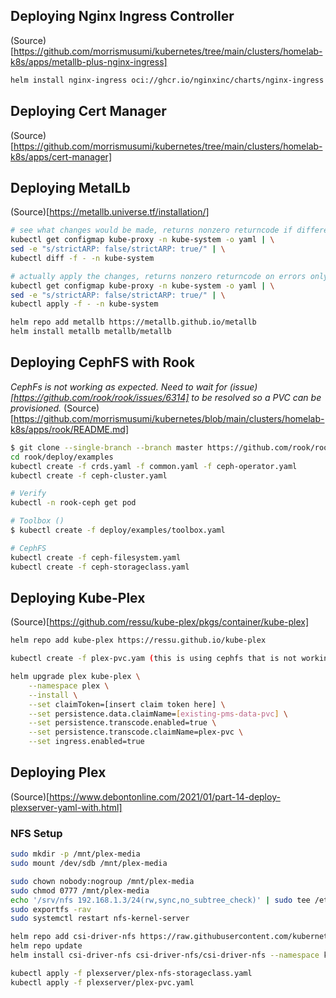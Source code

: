 ## Deploying Nginx Ingress Controller

(Source)[https://github.com/morrismusumi/kubernetes/tree/main/clusters/homelab-k8s/apps/metallb-plus-nginx-ingress]

```sh
helm install nginx-ingress oci://ghcr.io/nginxinc/charts/nginx-ingress --version 1.0.2
```
## Deploying Cert Manager

(Source)[https://github.com/morrismusumi/kubernetes/tree/main/clusters/homelab-k8s/apps/cert-manager]

## Deploying MetalLb

(Source)[https://metallb.universe.tf/installation/]
```sh
# see what changes would be made, returns nonzero returncode if different
kubectl get configmap kube-proxy -n kube-system -o yaml | \
sed -e "s/strictARP: false/strictARP: true/" | \
kubectl diff -f - -n kube-system

# actually apply the changes, returns nonzero returncode on errors only
kubectl get configmap kube-proxy -n kube-system -o yaml | \
sed -e "s/strictARP: false/strictARP: true/" | \
kubectl apply -f - -n kube-system

helm repo add metallb https://metallb.github.io/metallb
helm install metallb metallb/metallb
```

## Deploying CephFS with Rook

*CephFs is not working as expected. Need to wait for (issue)[https://github.com/rook/rook/issues/6314] to be resolved so a PVC can be provisioned.*
(Source)[https://github.com/morrismusumi/kubernetes/blob/main/clusters/homelab-k8s/apps/rook/README.md]

```sh
$ git clone --single-branch --branch master https://github.com/rook/rook.git
cd rook/deploy/examples
kubectl create -f crds.yaml -f common.yaml -f ceph-operator.yaml
kubectl create -f ceph-cluster.yaml

# Verify
kubectl -n rook-ceph get pod

# Toolbox ()
$ kubectl create -f deploy/examples/toolbox.yaml

# CephFS
kubectl create -f ceph-filesystem.yaml
kubectl create -f ceph-storageclass.yaml
```

## Deploying Kube-Plex

(Source)[https://github.com/ressu/kube-plex/pkgs/container/kube-plex]
```sh
helm repo add kube-plex https://ressu.github.io/kube-plex

kubectl create -f plex-pvc.yam (this is using cephfs that is not working.)

helm upgrade plex kube-plex \
    --namespace plex \
    --install \
    --set claimToken=[insert claim token here] \
    --set persistence.data.claimName=[existing-pms-data-pvc] \
    --set persistence.transcode.enabled=true \
    --set persistence.transcode.claimName=plex-pvc \
    --set ingress.enabled=true
```

## Deploying Plex

(Source)[https://www.debontonline.com/2021/01/part-14-deploy-plexserver-yaml-with.html]
### NFS Setup
```sh
sudo mkdir -p /mnt/plex-media
sudo mount /dev/sdb /mnt/plex-media

sudo chown nobody:nogroup /mnt/plex-media
sudo chmod 0777 /mnt/plex-media
echo '/srv/nfs 192.168.1.3/24(rw,sync,no_subtree_check)' | sudo tee /etc/exports
sudo exportfs -rav
sudo systemctl restart nfs-kernel-server

helm repo add csi-driver-nfs https://raw.githubusercontent.com/kubernetes-csi/csi-driver-nfs/master/charts
helm repo update
helm install csi-driver-nfs csi-driver-nfs/csi-driver-nfs --namespace kube-system --set kubeletDir=/var/lib/kubelet

kubectl apply -f plexserver/plex-nfs-storageclass.yaml
kubectl apply -f plexserver/plex-pvc.yaml
```